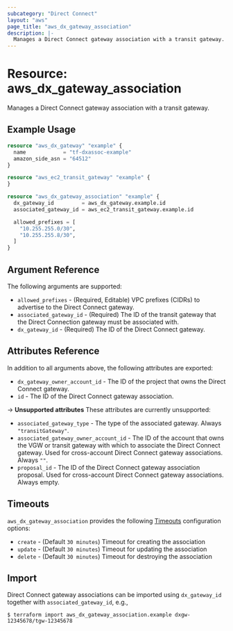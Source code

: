 ```yaml
---
subcategory: "Direct Connect"
layout: "aws"
page_title: "aws_dx_gateway_association"
description: |-
  Manages a Direct Connect gateway association with a transit gateway.
---
```


[timeouts]: https://www.terraform.io/docs/configuration/blocks/resources/syntax.html#operation-timeouts

# Resource: aws_dx_gateway_association

Manages a Direct Connect gateway association with a transit gateway.

## Example Usage

```terraform
resource "aws_dx_gateway" "example" {
  name            = "tf-dxassoc-example"
  amazon_side_asn = "64512"
}

resource "aws_ec2_transit_gateway" "example" {
}

resource "aws_dx_gateway_association" "example" {
  dx_gateway_id         = aws_dx_gateway.example.id
  associated_gateway_id = aws_ec2_transit_gateway.example.id

  allowed_prefixes = [
    "10.255.255.0/30",
    "10.255.255.8/30",
  ]
}
```

## Argument Reference

The following arguments are supported:

* `allowed_prefixes` - (Required, Editable) VPC prefixes (CIDRs) to advertise to the Direct Connect gateway.
* `associated_gateway_id` - (Required) The ID of the transit gateway that the Direct Connection gateway must be associated with.
* `dx_gateway_id` - (Required) The ID of the Direct Connect gateway.

## Attributes Reference

In addition to all arguments above, the following attributes are exported:

* `dx_gateway_owner_account_id` - The ID of the project that owns the Direct Connect gateway.
* `id` - The ID of the Direct Connect gateway association.

->  **Unsupported attributes**
These attributes are currently unsupported:

* `associated_gateway_type` - The type of the associated gateway. Always `"transitGateway"`.
* `associated_gateway_owner_account_id` - The ID of the account that owns the VGW or transit gateway with which to associate the Direct Connect gateway.
Used for cross-account Direct Connect gateway associations. Always `""`.
* `proposal_id` - The ID of the Direct Connect gateway association proposal.
Used for cross-account Direct Connect gateway associations. Always empty.

## Timeouts

`aws_dx_gateway_association` provides the following [Timeouts][timeouts] configuration options:

- `create` - (Default `30 minutes`) Timeout for creating the association
- `update` - (Default `30 minutes`) Timeout for updating the association
- `delete` - (Default `30 minutes`) Timeout for destroying the association

## Import

Direct Connect gateway associations can be imported using `dx_gateway_id` together with `associated_gateway_id`,
e.g.,

```
$ terraform import aws_dx_gateway_association.example dxgw-12345678/tgw-12345678
```
